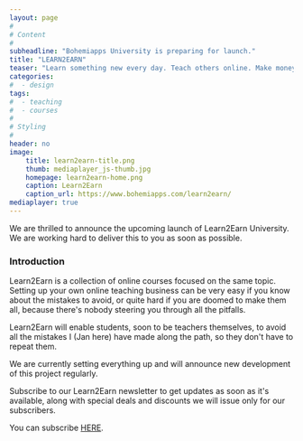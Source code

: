 ```yaml
---
layout: page
#
# Content
#
subheadline: "Bohemiapps University is preparing for launch."
title: "LEARN2EARN"
teaser: "Learn something new every day. Teach others online. Make money."
categories:
#  - design
tags:
#  - teaching
#  - courses
#
# Styling
#
header: no
image:
    title: learn2earn-title.png
    thumb: mediaplayer_js-thumb.jpg
    homepage: learn2earn-home.png
    caption: Learn2Earn
    caption_url: https://www.bohemiapps.com/learn2earn/
mediaplayer: true
---
```


We are thrilled to announce the upcoming launch of Learn2Earn University. We are working hard to deliver this to you as soon as possible.

### Introduction ###

Learn2Earn is a collection of online courses focused on the same topic. Setting up your own online teaching business can be very easy if you know about the mistakes to avoid, or quite hard if you are doomed to make them all, because there's nobody steering you through all the pitfalls.

Learn2Earn will enable students, soon to be teachers themselves, to avoid all the mistakes I (Jan here) have made along the path, so they don't have to repeat them.

We are currently setting everything up and will announce new development of this project regularly.

Subscribe to our Learn2Earn newsletter to get updates as soon as it's available, along with special deals and discounts we will issue only for our subscribers.

You can subscribe [HERE](http://land.bohemiapps.com/handbook).
